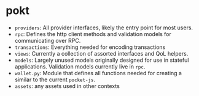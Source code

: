 # pokt

- `providers`: All provider interfaces, likely the entry point for most users.
- `rpc`: Defines the http client methods and validation models for communicating over RPC.
- `transactions`: Everything needed for encoding transactions
- `views`: Currently a collection of assorted interfaces and QoL helpers.
- `models`: Largely unused models originally designed for use in stateful applications. Validation models currently live in `rpc`.
- `wallet.py`: Module that defines all functions needed for creating a similar to the current `pocket-js`.
- `assets`: any assets used in other contexts
